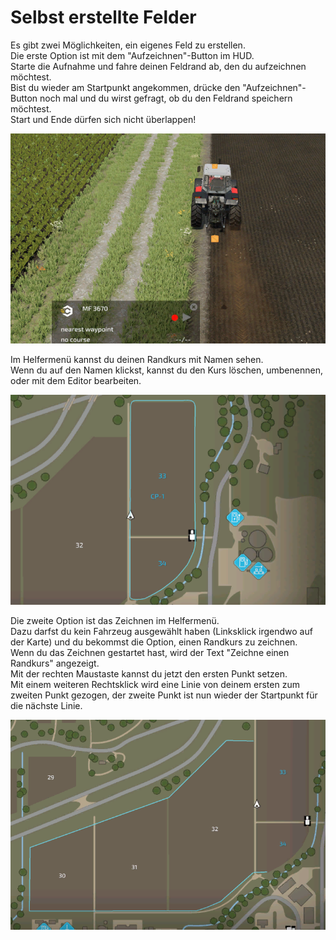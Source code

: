 # Selbst erstellte Felder

  
Es gibt zwei Möglichkeiten, ein eigenes Feld zu erstellen.  
Die erste Option ist mit dem "Aufzeichnen"-Button im HUD.  
Starte die Aufnahme und fahre deinen Feldrand ab, den du aufzeichnen möchtest.  
Bist du wieder am Startpunkt angekommen, drücke den "Aufzeichnen"-Button noch mal und du wirst gefragt, ob du den Feldrand speichern möchtest.  
Start und Ende dürfen sich nicht überlappen!  


![Image](../assets/images/recordcustomhelp_0_0_765_510.png)

  
Im Helfermenü kannst du deinen Randkurs mit Namen sehen.  
Wenn du auf den Namen klickst, kannst du den Kurs löschen, umbenennen, oder mit dem Editor bearbeiten.  


![Image](../assets/images/donecustomhelp_0_0_765_510.png)

  
Die zweite Option ist das Zeichnen im Helfermenü.  
Dazu darfst du kein Fahrzeug ausgewählt haben (Linksklick irgendwo auf der Karte) und du bekommst die Option, einen Randkurs zu zeichnen.  
Wenn du das Zeichnen gestartet hast, wird der Text "Zeichne einen Randkurs" angezeigt.  
Mit der rechten Maustaste kannst du jetzt den ersten Punkt setzen.  
Mit einem weiteren Rechtsklick wird eine Linie von deinem ersten zum zweiten Punkt gezogen, der zweite Punkt ist nun wieder der Startpunkt für die nächste Linie.  


![Image](../assets/images/drawcustomhelp_0_0_765_510.png)


